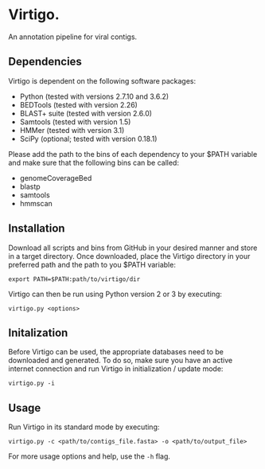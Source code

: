 # Virtigo.
An annotation pipeline for viral contigs.

## Dependencies
Virtigo is dependent on the following software packages:
* Python (tested with versions 2.7.10 and 3.6.2)
* BEDTools (tested with version 2.26)
* BLAST+ suite (tested with version 2.6.0)
* Samtools (tested with version 1.5)
* HMMer (tested with version 3.1)
* SciPy (optional; tested with version 0.18.1)

Please add the path to the bins of each dependency to your $PATH variable and make sure that the following bins can be called:
* genomeCoverageBed
* blastp
* samtools
* hmmscan

## Installation
Download all scripts and bins from GitHub in your desired manner and store in a target directory. Once downloaded, place the Virtigo directory in your preferred path and the path to you $PATH variable:
```
export PATH=$PATH:path/to/virtigo/dir
```
Virtigo can then be run using Python version 2 or 3 by executing:
```
virtigo.py <options>
```

## Initalization
Before Virtigo can be used, the appropriate databases need to be downloaded and generated. To do so, make sure you have an active internet connection and run Virtigo in initialization / update mode:
```
virtigo.py -i
```

## Usage
Run Virtigo in its standard mode by executing:
```
virtigo.py -c <path/to/contigs_file.fasta> -o <path/to/output_file>
```
For more usage options and help, use the `-h` flag.


